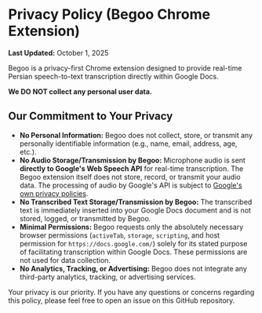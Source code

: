 # Privacy Policy (Begoo Chrome Extension)

**Last Updated:** October 1, 2025

Begoo is a privacy-first Chrome extension designed to provide real-time Persian speech-to-text transcription directly within Google Docs.

**We DO NOT collect any personal user data.**

## Our Commitment to Your Privacy

*   **No Personal Information:** Begoo does not collect, store, or transmit any personally identifiable information (e.g., name, email, address, age, etc.).
*   **No Audio Storage/Transmission by Begoo:** Microphone audio is sent **directly to Google's Web Speech API** for real-time transcription. The Begoo extension itself does not store, record, or transmit your audio data. The processing of audio by Google's API is subject to [Google's own privacy policies](https://policies.google.com/privacy).
*   **No Transcribed Text Storage/Transmission by Begoo:** The transcribed text is immediately inserted into your Google Docs document and is not stored, logged, or transmitted by Begoo.
*   **Minimal Permissions:** Begoo requests only the absolutely necessary browser permissions (`activeTab`, `storage`, `scripting`, and host permission for `https://docs.google.com/`) solely for its stated purpose of facilitating transcription within Google Docs. These permissions are not used for data collection.
*   **No Analytics, Tracking, or Advertising:** Begoo does not integrate any third-party analytics, tracking, or advertising services.

Your privacy is our priority. If you have any questions or concerns regarding this policy, please feel free to open an issue on this GitHub repository.